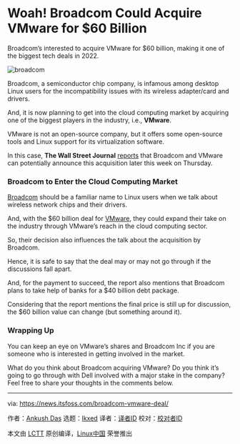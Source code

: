 [#]: subject: "Woah! Broadcom Could Acquire VMware for $60 Billion"
[#]: via: "https://news.itsfoss.com/broadcom-vmware-deal/"
[#]: author: "Ankush Das https://news.itsfoss.com/author/ankush/"
[#]: collector: "lkxed"
[#]: translator: " "
[#]: reviewer: " "
[#]: publisher: " "
[#]: url: " "

Woah! Broadcom Could Acquire VMware for $60 Billion
======
Broadcom’s interested to acquire VMware for $60 billion, making it one of the biggest tech deals in 2022.

![broadcom][1]

Broadcom, a semiconductor chip company, is infamous among desktop Linux users for the incompatibility issues with its wireless adapter/card and drivers.

And, it is now planning to get into the cloud computing market by acquiring one of the biggest players in the industry, i.e., **VMware**.

VMware is not an open-source company, but it offers some open-source tools and Linux support for its virtualization software.

In this case, **The Wall Street Journal** [reports][2] that Broadcom and VMware can potentially announce this acquisition later this week on Thursday.

### Broadcom to Enter the Cloud Computing Market

[Broadcom][3] should be a familiar name to Linux users when we talk about wireless network chips and their drivers.

And, with the $60 billion deal for [VMware][4], they could expand their take on the industry through VMware’s reach in the cloud computing sector.

So, their decision also influences the talk about the acquisition by Broadcom.

Hence, it is safe to say that the deal may or may not go through if the discussions fall apart.

And, for the payment to succeed, the report also mentions that Broadcom plans to take help of banks for a $40 billion debt package.

Considering that the report mentions the final price is still up for discussion, the $60 billion value can change (but something around it).

### Wrapping Up

You can keep an eye on VMware’s shares and Broadcom Inc if you are someone who is interested in getting involved in the market.

What do you think about Broadcom acquiring VMware? Do you think it’s going to go through with Dell involved with a major stake in the company? Feel free to share your thoughts in the comments below.

--------------------------------------------------------------------------------

via: https://news.itsfoss.com/broadcom-vmware-deal/

作者：[Ankush Das][a]
选题：[lkxed][b]
译者：[译者ID](https://github.com/译者ID)
校对：[校对者ID](https://github.com/校对者ID)

本文由 [LCTT](https://github.com/LCTT/TranslateProject) 原创编译，[Linux中国](https://linux.cn/) 荣誉推出

[a]: https://news.itsfoss.com/author/ankush/
[b]: https://github.com/lkxed
[1]: https://news.itsfoss.com/wp-content/uploads/2022/05/broadcom-vmware-acquisition.jpg
[2]: https://www.wsj.com/articles/broadcom-discussing-paying-around-140-a-share-for-vmware-people-say-11653334946
[3]: https://www.broadcom.com/
[4]: https://www.vmware.com/i
